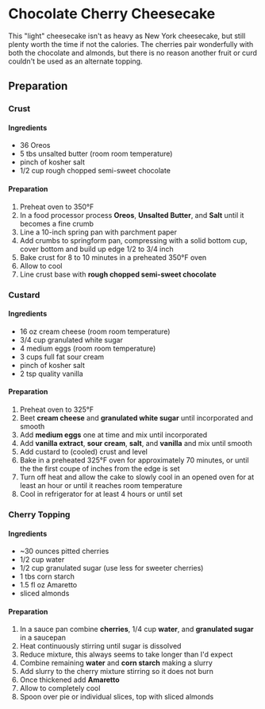# Chocolate Cherry Cheesecake

This "light" cheesecake isn't as heavy as New York cheesecake, but still plenty worth the time if not the calories. The cherries pair wonderfully with both the chocolate and almonds, but there is no reason another fruit or curd couldn't be used as an alternate topping.

## Preparation

### Crust

#### Ingredients

-  36 Oreos
-  5 tbs unsalted butter (room room temperature)
-  pinch of kosher salt
-  1/2 cup rough chopped semi-sweet chocolate

#### Preparation

1. Preheat oven to 350°F
1. In a food processor process **Oreos**, **Unsalted Butter**, and **Salt** until it becomes a fine crumb
1. Line a 10-inch spring pan with parchment paper
1. Add crumbs to springform pan, compressing with a solid bottom cup, cover bottom and build up edge 1/2 to 3/4 inch
1. Bake crust for 8 to 10 minutes in a preheated 350°F oven
1. Allow to cool
1. Line crust base with **rough chopped semi-sweet chocolate**

### Custard

#### Ingredients

-  16 oz cream cheese (room room temperature)
-  3/4 cup granulated white sugar
-  4 medium eggs (room room temperature)
-  3 cups full fat sour cream
-  pinch of kosher salt
-  2 tsp quality vanilla

#### Preparation

1. Preheat oven to 325°F
1. Beet **cream cheese** and **granulated white sugar** until incorporated and smooth
1. Add **medium eggs** one at time and mix until incorporated
1. Add **vanilla extract**, **sour cream**, **salt**, and **vanilla** and mix until smooth
1. Add custard to (cooled) crust and level
1. Bake in a preheated 325°F oven for approximately 70 minutes, or until the the first coupe of inches from the edge is set
1. Turn off heat and allow the cake to slowly cool in an opened oven for at least an hour or until it reaches room temperature
1. Cool in refrigerator for at least 4 hours or until set

### Cherry Topping

#### Ingredients

-  ~30 ounces pitted cherries
-  1/2 cup water
-  1/2 cup granulated sugar (use less for sweeter cherries)
-  1 tbs corn starch
-  1.5 fl oz Amaretto
-  sliced almonds

#### Preparation

1. In a sauce pan combine **cherries**, 1/4 cup **water**, and **granulated sugar** in a saucepan
1. Heat continuously stirring until sugar is dissolved
1. Reduce mixture, this always seems to take longer than I'd expect
1. Combine remaining **water** and **corn starch** making a slurry
1. Add slurry to the cherry mixture stirring so it does not burn
1. Once thickened add **Amaretto**
1. Allow to completely cool
1. Spoon over pie or individual slices, top with sliced almonds
